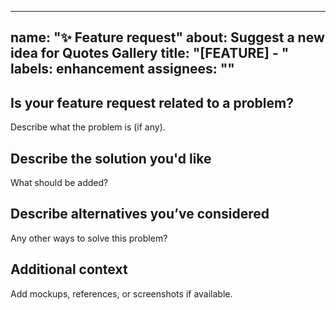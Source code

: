 ---

name: "✨ Feature request"
about: Suggest a new idea for Quotes Gallery
title: "[FEATURE] - "
labels: enhancement
assignees: ""
-------------

## Is your feature request related to a problem?

Describe what the problem is (if any).

## Describe the solution you'd like

What should be added?

## Describe alternatives you’ve considered

Any other ways to solve this problem?

## Additional context

Add mockups, references, or screenshots if available.


